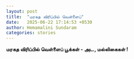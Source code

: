 ```yaml
---
layout: post
title:  "மரகத விரிப்பில் வெள்ளைப்"
date:   2025-06-22 17:14:53 +0530
author: Hemamalini Sundaram
categories: stories
---
```


**மரகத விரிப்பில் வெள்ளைப் பூக்கள் - அட., மல்லிகைகள் !**
